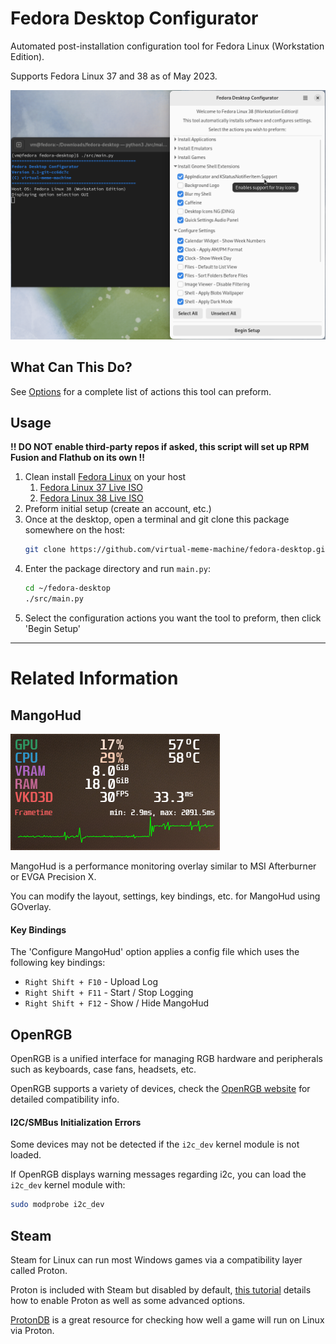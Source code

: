 # Fedora Desktop Configurator

Automated post-installation configuration tool for Fedora Linux (Workstation Edition).

Supports Fedora Linux 37 and 38 as of May 2023.

![preview](docs/images/preview.png)

## What Can This Do?

See [Options](docs/Options.md) for a complete list of actions this tool can preform.

## Usage

**!! DO NOT enable third-party repos if asked, this script will set up RPM Fusion and Flathub on its own !!**

1. Clean install [Fedora Linux](https://www.fedoraproject.org/en/workstation/download) on your host
    1. [Fedora Linux 37 Live ISO](https://download.fedoraproject.org/pub/fedora/linux/releases/37/Workstation/x86_64/iso/Fedora-Workstation-Live-x86_64-37-1.7.iso)
    2. [Fedora Linux 38 Live ISO](https://download.fedoraproject.org/pub/fedora/linux/releases/38/Workstation/x86_64/iso/Fedora-Workstation-Live-x86_64-38-1.6.iso)
2. Preform initial setup (create an account, etc.)
3. Once at the desktop, open a terminal and git clone this package somewhere on the host:
    ```bash
    git clone https://github.com/virtual-meme-machine/fedora-desktop.git ~/fedora-desktop
    ```
4. Enter the package directory and run `main.py`:
    ```bash
    cd ~/fedora-desktop
    ./src/main.py
    ```
5. Select the configuration actions you want the tool to preform, then click 'Begin Setup'

---

# Related Information

## MangoHud

![MangoHud](docs/images/mangohud.png)

MangoHud is a performance monitoring overlay similar to MSI Afterburner or EVGA Precision X.

You can modify the layout, settings, key bindings, etc. for MangoHud using GOverlay.

#### Key Bindings

The 'Configure MangoHud' option applies a config file which uses the following key bindings:

- `Right Shift + F10` - Upload Log
- `Right Shift + F11` - Start / Stop Logging
- `Right Shift + F12` - Show / Hide MangoHud

## OpenRGB

OpenRGB is a unified interface for managing RGB hardware and peripherals such as keyboards, case fans, headsets, etc.

OpenRGB supports a variety of devices, check the [OpenRGB website](https://openrgb.org) for detailed compatibility info.

#### I2C/SMBus Initialization Errors

Some devices may not be detected if the `i2c_dev` kernel module is not loaded.

If OpenRGB displays warning messages regarding i2c, you can load the `i2c_dev` kernel module with:

```bash
sudo modprobe i2c_dev
```

## Steam

Steam for Linux can run most Windows games via a compatibility layer called Proton.

Proton is included with Steam but disabled by default,
[this tutorial](https://steamcommunity.com/sharedfiles/filedetails/?id=1974055703)
details how to enable Proton as well as some advanced options.

[ProtonDB](https://www.protondb.com) is a great resource for checking how well a game will run on Linux via Proton.
